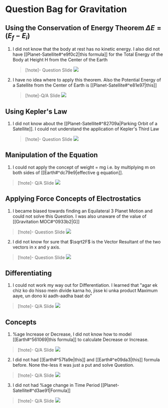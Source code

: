 # Question Bag for Gravitation

## Using the Conservation of Energy Theorem $\Delta E = (E_f - E_i)$
1. I did not know that the body at rest has no kinetic energy. I also did not have [[Planet-Satellite#^e9f0c2|this formula]] for the Total Energy of the Body at Height H from the Center of the Earth
	>[!note]- Question Slide
	>![](https://i.imgur.com/ZVmGS1z.png)

2. I have no idea where to apply this theorem. Also the Potential Energy of a Satellite from the Center of Earth is [[Planet-Satellite#^e81e97|this]]
	>[!note]-Q/A Slide
	>![](https://i.imgur.com/rm3ddpf.png)


## Using Kepler's Law
1. I did not know about the [[Planet-Satellite#^82709a|Parking Orbit of a Satellite]]. I could not understand the application of Kepler's Third Law
	>[!note]- Question Slide
	>![](https://i.imgur.com/3Vfe652.png)

## Manipulation of the Equation
1. I could not apply the concept of weight = mg i.e. by multiplying m on both sides of [[Earth#^dc79e9|effective g equation]].
>[!note]- Q/A Slide
>![](https://i.imgur.com/svScjlm.png)

## Applying Force Concepts of Electrostatics
1. I became biased towards finding an Equilateral 3 Planet Motion and could not solve this Question. I was also unaware of the value of [[Gravitation MOC#^0933b2|G]]
>[!note]- Question Slide
>![](https://i.imgur.com/xXgF4bL.png)

2. I did not know for sure that $\sqrt2F$ is the Vector Resultant of the two vectors in x and y axis.
>[!note]- Question Slide
>![](https://i.imgur.com/QoSKiUd.png)


## Differentiating
1. I could not work my way out for Differentiation.
I learned that "agar ek chiz ko do hisso mein divide karna ho, jisse ki unka product Maximum aaye, un dono ki aadh-aadha baat do"
>[!note]- Q/A Slide
>![](https://i.imgur.com/cZuplRh.png)

## Concepts
1. %age Increase or Decrease, I did not know how to model [[Earth#^561069|this formula]] to calculate Decrease or Increase.
>[!note]- Q/A Slide
>![](https://i.imgur.com/U1SnU4L.png)

2. I did not had [[Earth#^57fa9e|this]] and [[Earth#^e09da3|this]] formula before. None the-less it was just a put and solve Question.
>[!note]- Q/A Slide
>![](https://i.imgur.com/XNIC5SH.png)

3. I did not had %age change in Time Period [[Planet-Satellite#^d3ae91|Formula]]
>[!note]- Q/A Slide
>![](https://i.imgur.com/3yjdZm7.png)

>